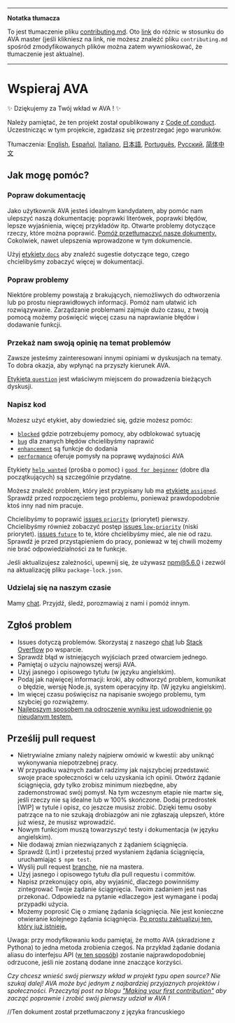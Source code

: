 ___
**Notatka tłumacza**

To jest tłumaczenie pliku [contributing.md](https://github.com/avajs/ava/raw/main/.github/CONTRIBUTING.md). Oto [link](https://github.com/avajs/ava/compare/b4ea43529a6d058a96055735cfa6e7056c009112...master#diff-cc4aac3e9be04e0413c9520f223b493c) do różnic w stosunku do AVA master (jeśli klikniesz na link, nie możesz znaleźć pliku `contributing.md` spośród zmodyfikowanych plików można zatem wywnioskować, że tłumaczenie jest aktualne).
___
# Wspieraj AVA

✨ Dziękujemy za Twój wkład w AVA ! ✨

Należy pamiętać, że ten projekt został opublikowany z [Code of conduct](code-of-conduct.md). Uczestnicząc w tym projekcie, zgadzasz się przestrzegać jego warunków.

Tłumaczenia: [English](https://github.com/avajs/ava/blob/main/.github/CONTRIBUTING.md), [Español](https://github.com/avajs/ava-docs/blob/master/es_ES/contributing.md), [Italiano](https://github.com/avajs/ava-docs/blob/master/it_IT/contributing.md), [日本語](https://github.com/avajs/ava-docs/blob/master/ja_JP/contributing.md), [Português](https://github.com/avajs/ava-docs/blob/master/pt_BR/contributing.md), [Русский](https://github.com/avajs/ava-docs/blob/master/ru_RU/contributing.md), [简体中文](https://github.com/avajs/ava-docs/blob/master/zh_CN/contributing.md)

## Jak mogę pomóc?

### Popraw dokumentację

Jako użytkownik AVA jesteś idealnym kandydatem, aby pomóc nam ulepszyć naszą dokumentację: poprawki literówek, poprawki błędów, lepsze wyjaśnienia, więcej przykładów itp. Otwarte problemy dotyczące rzeczy, które można poprawić. [Pomóż przetłumaczyć nasze dokumenty.](https://github.com/avajs/ava-docs) Cokolwiek, nawet ulepszenia wprowadzone w tym dokumencie.

Użyj [etykiety `docs`](https://github.com/avajs/ava/labels/docs) aby znaleźć sugestie dotyczące tego, czego chcielibyśmy zobaczyć więcej w dokumentacji.

### Popraw problemy

Niektóre problemy powstają z brakujących, niemożliwych do odtworzenia lub po prostu nieprawidłowych informacji. Pomóż nam ułatwić ich rozwiązywanie. Zarządzanie problemami zajmuje dużo czasu, z twoją pomocą możemy poświęcić więcej czasu na naprawianie błędów i dodawanie funkcji.

### Przekaż nam swoją opinię na temat problemów

Zawsze jesteśmy zainteresowani innymi opiniami w dyskusjach na tematy. To dobra okazja, aby wpłynąć na przyszły kierunek AVA.

[Etykieta `question`](https://github.com/avajs/ava/labels/question) jest właściwym miejscem do prowadzenia bieżących dyskusji.

### Napisz kod

Możesz użyć etykiet, aby dowiedzieć się, gdzie możesz pomóc:

* [`blocked`](https://github.com/avajs/ava/labels/blocked) gdzie potrzebujemy pomocy, aby odblokować sytuację
* [`bug`](https://github.com/avajs/ava/labels/bug) dla znanych błędów chcielibyśmy naprawić
* [`enhancement`](https://github.com/avajs/ava/labels/enhancement) są funkcje do dodania
* [`performance`](https://github.com/avajs/ava/labels/performance) oferuje pomysły na poprawę wydajności AVA

Etykiety [`help wanted`](https://github.com/avajs/ava/labels/help%20wanted) (prośba o pomoc) i [`good for beginner`](https://github.com/avajs/ava/labels/good%20for%20beginner) (dobre dla początkujących) są szczególnie przydatne.

Możesz znaleźć problem, który jest przypisany lub ma [etykietę `assigned`](https://github.com/avajs/ava/labels/assigned). Sprawdź przed rozpoczęciem tego problemu, ponieważ prawdopodobnie ktoś inny nad nim pracuje.

Chcielibyśmy to poprawić [issues `priority`](https://github.com/avajs/ava/labels/priority) (priorytet) pierwszy. Chcielibyśmy również zobaczyć postęp [issues `low-priority`](https://github.com/avajs/ava/labels/low%20priority) (niski priorytet). [issues `future`](https://github.com/avajs/ava/labels/future) to te, które chcielibyśmy mieć, ale nie od razu. Sprawdź je przed przystąpieniem do pracy, ponieważ w tej chwili możemy nie brać odpowiedzialności za te funkcje.

Jeśli aktualizujesz zależności, upewnij się, że używasz npm@5.6.0 i zezwól na aktualizację pliku `package-lock.json`.

### Udzielaj się na naszym czasie

Mamy [chat](https://spectrum.chat/ava). Przyjdź, śledź, porozmawiaj z nami i pomóż innym.

## Zgłoś problem

- Issues dotyczą problemów. Skorzystaj z naszego [chat](https://spectrum.chat/ava) lub [Stack Overflow](https://stackoverflow.com/questions/tagged/ava) po wsparcie.
- Sprawdź błąd w istniejących wyjściach przed otwarciem jednego.
- Pamiętaj o użyciu najnowszej wersji AVA.
- Użyj jasnego i opisowego tytułu (w języku angielskim).
- Podaj jak najwięcej informacji: kroki, aby odtworzyć problem, komunikat o błędzie, wersję Node.js, system operacyjny itp. (W języku angielskim).
- Im więcej czasu poświęcisz na napisanie swojego problemu, tym szybciej go rozwiążemy.
- [Najlepszym sposobem na odroczenie wyniku jest udowodnienie go nieudanym testem.](https://twitter.com/sindresorhus/status/579306280495357953)

## Prześlij pull request

- Nietrywialne zmiany należy najpierw omówić w kwestii: aby uniknąć wykonywania niepotrzebnej pracy.
- W przypadku ważnych zadań radzimy jak najszybciej przedstawić swoje prace społeczności w celu uzyskania ich opinii. Otwórz żądanie ściągnięcia, gdy tylko zrobisz minimum niezbędne, aby zademonstrować swój pomysł. Na tym wczesnym etapie nie martw się, jeśli rzeczy nie są idealne lub w 100% skończone. Dodaj przedrostek [WIP] w tytule i opisz, co jeszcze musisz zrobić. Dzięki temu osoby patrzące na to nie szukają drobiazgów ani nie zgłaszają ulepszeń, które już wiesz, że musisz wprowadzić.
- Nowym funkcjom muszą towarzyszyć testy i dokumentacja (w języku angielskim).
- Nie dodawaj zmian niezwiązanych z żądaniem ściągnięcia.
- Sprawdź (Lint) i przetestuj przed wysłaniem żądania ściągnięcia, uruchamiając `$ npm test`.
- Wyślij pull request [branche](https://github.com/dchelimsky/rspec/wiki/Topic-Branches), nie na mastera.
- Użyj jasnego i opisowego tytułu dla pull requestu i commitów.
- Napisz przekonujący opis, aby wyjaśnić, dlaczego powinniśmy zintegrować Twoje żądanie ściągnięcia. Twoim zadaniem jest nas przekonać. Odpowiedz na pytanie «dlaczego» jest wymagane i podaj przypadki użycia.
- Możemy poprosić Cię o zmianę żądania ściągnięcia. Nie jest konieczne otwieranie kolejnego żądania ściągnięcia. [Po prostu zaktualizuj ten, który już istnieje.](https://github.com/RichardLitt/knowledge/blob/master/github/amending-a-commit-guide.md)

Uwaga: przy modyfikowaniu kodu pamiętaj, że motto AVA (skradzione z Pythona) to jedna metoda zrobienia czegoś. Na przykład żądanie dodania aliasu do interfejsu API ([w ten sposób](https://github.com/avajs/ava/pull/663)) zostanie najprawdopodobniej odrzucone, jeśli nie zostaną dodane inne znaczące korzyści.

*Czy chcesz wnieść swój pierwszy wkład w projekt typu open source? Nie szukaj dalej! AVA może być jednym z najbardziej przyjaznych projektów i społeczności. Przeczytaj post na blogu ["Making your first contribution"](https://medium.com/@vadimdemedes/making-your-first-contribution-de6576ddb190) aby zacząć poprawnie i zrobić swój pierwszy udział w AVA !*

//Ten dokument został przetłumaczony z języka francuskiego
